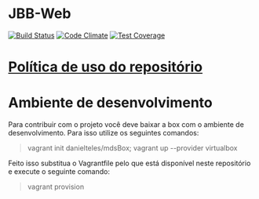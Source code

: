 # JBB-Web

[![Build Status](https://travis-ci.org/fga-gpp-mds/2016.2-Jardim-Botanico-Web.svg?branch=development)](https://travis-ci.org/fga-gpp-mds/2016.2-Jardim-Botanico-Web) [![Code Climate](https://codeclimate.com/github/fga-gpp-mds/2016.2-Time06-Jardim-Botanico-Web/badges/gpa.svg)](https://codeclimate.com/github/fga-gpp-mds/2016.2-Time06-Jardim-Botanico-Web) [![Test Coverage](https://codeclimate.com/github/fga-gpp-mds/2016.2-Time06-Jardim-Botanico-Web/badges/coverage.svg)](https://codeclimate.com/github/fga-gpp-mds/2016.2-Time06-Jardim-Botanico-Web/coverage)

# [Política de uso do repositório](https://github.com/fga-gpp-mds/2016.2-Time06-Jardim-Botanico-Web/wiki/Pol%C3%ADtica-de-uso-do-repositório)

# Ambiente de desenvolvimento

Para contribuir com o projeto você deve baixar a box com o ambiente de desenvolvimento. Para isso utilize os seguintes comandos:
> vagrant init danielteles/mdsBox; vagrant up --provider virtualbox

Feito isso substitua o Vagrantfile pelo que está disponível neste repositório e execute o seguinte comando:
> vagrant provision
